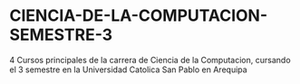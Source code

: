 # CIENCIA-DE-LA-COMPUTACION-SEMESTRE-3
4 Cursos principales de la carrera de Ciencia de la Computacion, cursando el 3 semestre en la Universidad Catolica San Pablo en Arequipa
